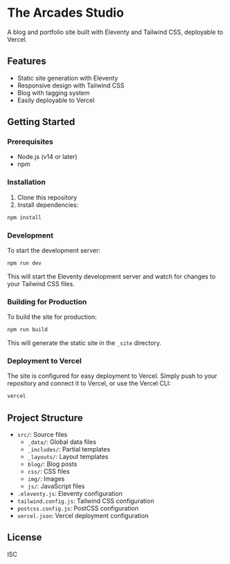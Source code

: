 # The Arcades Studio

A blog and portfolio site built with Eleventy and Tailwind CSS, deployable to Vercel.

## Features

- Static site generation with Eleventy
- Responsive design with Tailwind CSS
- Blog with tagging system
- Easily deployable to Vercel

## Getting Started

### Prerequisites

- Node.js (v14 or later)
- npm

### Installation

1. Clone this repository
2. Install dependencies:

```bash
npm install
```

### Development

To start the development server:

```bash
npm run dev
```

This will start the Eleventy development server and watch for changes to your Tailwind CSS files.

### Building for Production

To build the site for production:

```bash
npm run build
```

This will generate the static site in the `_site` directory.

### Deployment to Vercel

The site is configured for easy deployment to Vercel. Simply push to your repository and connect it to Vercel, or use the Vercel CLI:

```bash
vercel
```

## Project Structure

- `src/`: Source files
  - `_data/`: Global data files
  - `_includes/`: Partial templates
  - `_layouts/`: Layout templates
  - `blog/`: Blog posts
  - `css/`: CSS files
  - `img/`: Images
  - `js/`: JavaScript files
- `.eleventy.js`: Eleventy configuration
- `tailwind.config.js`: Tailwind CSS configuration
- `postcss.config.js`: PostCSS configuration
- `vercel.json`: Vercel deployment configuration

## License

ISC 